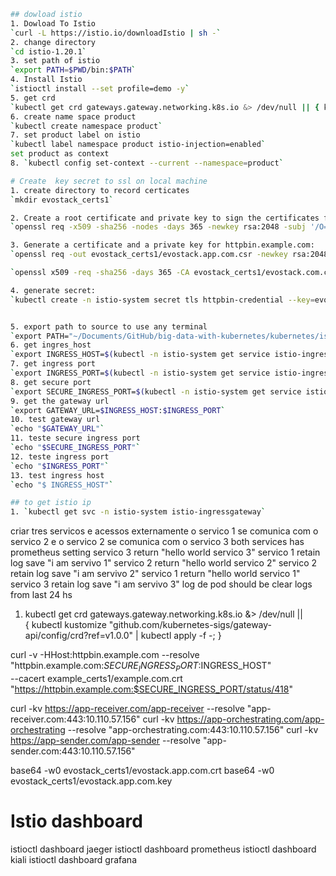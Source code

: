 
```bash
## dowload istio 
1. Dowload To Istio
`curl -L https://istio.io/downloadIstio | sh -`
2. change directory
`cd istio-1.20.1`
3. set path of istio
`export PATH=$PWD/bin:$PATH`
4. Install Istio
`istioctl install --set profile=demo -y`
5. get crd
`kubectl get crd gateways.gateway.networking.k8s.io &> /dev/null || { kubectl kustomize "github.com/kubernetes-sigs/gateway-api/config/crd?ref=v1.0.0" | kubectl apply -f -; }`
6. create name space product
`kubectl create namespace product`
7. set product label on istio
`kubectl label namespace product istio-injection=enabled`
set product as context
8. `kubectl config set-context --current --namespace=product`

# Create  key secret to ssl on local machine
1. create directory to record certicates
`mkdir evostack_certs1`

2. Create a root certificate and private key to sign the certificates for your services:
`openssl req -x509 -sha256 -nodes -days 365 -newkey rsa:2048 -subj '/O=evostack Inc./CN=evostack.com' -keyout evostack_certs1/evostack.com.key -out evostack_certs1/evostack.com.crt`

3. Generate a certificate and a private key for httpbin.example.com:
`openssl req -out evostack_certs1/evostack.app.com.csr -newkey rsa:2048 -nodes -keyout evostack_certs1/evostack.app.com.key -subj "/CN=evostack.app.com/O=httpbin organization"`

`openssl x509 -req -sha256 -days 365 -CA evostack_certs1/evostack.com.crt -CAkey evostack_certs1/evostack.com.key -set_serial 0 -in evostack_certs1/evostack.app.com.csr -out evostack_certs1/evostack.app.com.crt`

4. generate secret:
`kubectl create -n istio-system secret tls httpbin-credential --key=evostack_certs1/evostack.app.com.key --cert=evostack_certs1/evostack.app.com.crt`


5. export path to source to use any terminal
`export PATH="~/Documents/GitHub/big-data-with-kubernetes/kubernetes/istio-1.20.1/bin"`
6. get ingres_host
`export INGRESS_HOST=$(kubectl -n istio-system get service istio-ingressgateway -o jsonpath='{.status.loadBalancer.ingress[0].ip}')`
7. get ingress port
`export INGRESS_PORT=$(kubectl -n istio-system get service istio-ingressgateway -o jsonpath='{.spec.ports[?(@.name=="http2")].port}')`
8. get secure port 
`export SECURE_INGRESS_PORT=$(kubectl -n istio-system get service istio-ingressgateway -o jsonpath='{.spec.ports[?(@.name=="https")].port}')`
9. get the gateway url
`export GATEWAY_URL=$INGRESS_HOST:$INGRESS_PORT`
10. test gateway url
`echo "$GATEWAY_URL"`
11. teste secure ingress port
`echo "$SECURE_INGRESS_PORT"`
12. teste ingress port
`echo "$INGRESS_PORT"`
13. test ingress host
`echo "$ INGRESS_HOST"`

## to get istio ip
1. `kubectl get svc -n istio-system istio-ingressgateway`

```

criar tres servicos
e acessos externamente
o servico 1 se comunica com o servico 2 e o servico 2 se comunica com o servico 3
both services has prometheus setting
servico 3 return "hello world servico 3"
servico 1 retain log save "i am servivo 1"
servico 2 return "hello world servico 2"
servico 2 retain log save "i am servivo 2"
servico 1 return "hello world servico 1"
servico 3 retain log save "i am servivo 3"
log de pod should be clear logs from last 24 hs



1. kubectl get crd gateways.gateway.networking.k8s.io &> /dev/null || \
  { kubectl kustomize "github.com/kubernetes-sigs/gateway-api/config/crd?ref=v1.0.0" | kubectl apply -f -; }







curl -v -HHost:httpbin.example.com --resolve "httpbin.example.com:$SECURE_INGRESS_PORT:$INGRESS_HOST" \
  --cacert example_certs1/example.com.crt "https://httpbin.example.com:$SECURE_INGRESS_PORT/status/418"



curl -kv https://app-receiver.com/app-receiver --resolve "app-receiver.com:443:10.110.57.156"
curl -kv https://app-orchestrating.com/app-orchestrating --resolve "app-orchestrating.com:443:10.110.57.156"
curl -kv https://app-sender.com/app-sender --resolve "app-sender.com:443:10.110.57.156"



base64 -w0 evostack_certs1/evostack.app.com.crt
base64 -w0 evostack_certs1/evostack.app.com.key


# Istio dashboard

istioctl dashboard jaeger
istioctl dashboard prometheus
istioctl dashboard kiali
istioctl dashboard grafana